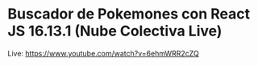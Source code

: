 # Buscador de Pokemones con React JS 16.13.1 (Nube Colectiva Live)
Live: https://www.youtube.com/watch?v=6ehmWRR2cZQ 
